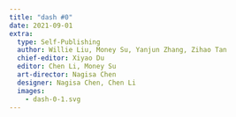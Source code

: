 ```yaml
---
title: "dash #0"
date: 2021-09-01
extra:
  type: Self-Publishing
  author: Willie Liu, Money Su, Yanjun Zhang, Zihao Tan
  chief-editor: Xiyao Du
  editor: Chen Li, Money Su
  art-director: Nagisa Chen
  designer: Nagisa Chen, Chen Li
  images:
    - dash-0-1.svg
---
```

